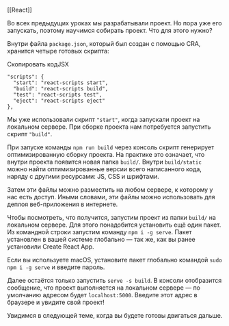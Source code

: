 [[React]]

Во всех предыдущих уроках мы разрабатывали проект. Но пора уже его запускать, поэтому научимся собирать проект. Что для этого нужно?

Внутри файла `package.json`, который был создан с помощью CRA, хранится четыре готовых скрипта:

Скопировать кодJSX

```
"scripts": {
  "start": "react-scripts start",
  "build": "react-scripts build",
  "test": "react-scripts test",
  "eject": "react-scripts eject"
}, 
```

Мы уже использовали скрипт `"start"`, когда запускали проект на локальном сервере. При сборке проекта нам потребуется запустить скрипт `"build"`.

При запуске команды `npm run build` через консоль скрипт генерирует оптимизированную сборку проекта. На практике это означает, что внутри проекта появится новая папка `build/`. Внутри `build/static` можно найти оптимизированные версии всего написанного кода, наряду с другими ресурсами: JS, CSS и шрифтами.

Затем эти файлы можно разместить на любом сервере, к которому у нас есть доступ. Иными словами, эти файлы можно использовать для деплоя веб-приложения в интернете.

Чтобы посмотреть, что получится, запустим проект из папки `build/` на локальном сервере. Для этого понадобится установить ещё один пакет. Из командной строки запустим команду `npm i -g serve`. Пакет установлен в вашей системе глобально — так же, как вы ранее установили Create React App.

Если вы используете macOS, установите пакет глобально командой `sudo npm i -g serve` и введите пароль.

Далее остаётся только запустить `serve -s build`. В консоли отобразится сообщение, что проект выполняется на локальном сервере — по умолчанию адресом будет `localhost:5000`. Введите этот адрес в браузере и увидите свой проект!

Увидимся в следующей теме, когда вы будете готовы двигаться дальше.